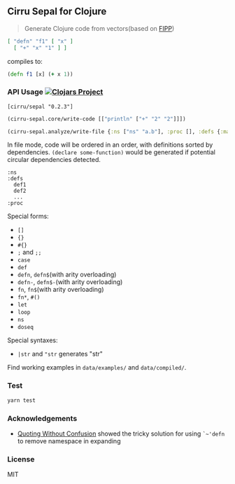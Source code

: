 
Cirru Sepal for Clojure
----

> Generate Clojure code from vectors(based on [FIPP](https://github.com/brandonbloom/fipp))

```json
[ "defn" "f1" [ "x" ]
  [ "+" "x" "1" ] ]
```

compiles to:

```clojure
(defn f1 [x] (+ x 1))
```

### API Usage [![Clojars Project](https://img.shields.io/clojars/v/cirru/sepal.svg)](https://clojars.org/cirru/sepal)

```edn
[cirru/sepal "0.2.3"]
```

```clojure
(cirru-sepal.core/write-code [["println" ["+" "2" "2"]]])

(cirru-sepal.analyze/write-file {:ns ["ns" "a.b"], :proc [], :defs {:main! ["defn" "main!" ["a" "b"]]}})
```

In file mode, code will be ordered in an order, with definitions sorted by dependencies. `(declare some-function)` would be generated if potential circular dependencies detected.

```text
:ns
:defs
  def1
  def2
  ...
:proc
```

Special forms:

* `[]`
* `{}`
* `#{}`
* `;` and `;;`
* `case`
* `def`
* `defn`, `defn$`(with arity overloading)
* `defn-`, `defn$-`(with arity overloading)
* `fn`, `fn$`(with arity overloading)
* `fn*`, `#()`
* `let`
* `loop`
* `ns`
* `doseq`

Special syntaxes:

* `|str` and `"str` generates "str"

Find working examples in `data/examples/` and `data/compiled/`.

### Test

```bash
yarn test
```

### Acknowledgements

* [Quoting Without Confusion](https://blog.8thlight.com/colin-jones/2012/05/22/quoting-without-confusion.html)
  showed the tricky solution for using `` `~'defn `` to remove namespace in expanding

### License

MIT
